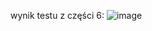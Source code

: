 wynik testu z części 6:
![image](https://github.com/user-attachments/assets/4a3ecf16-41ba-46c6-8f35-335c54c69ba8)
